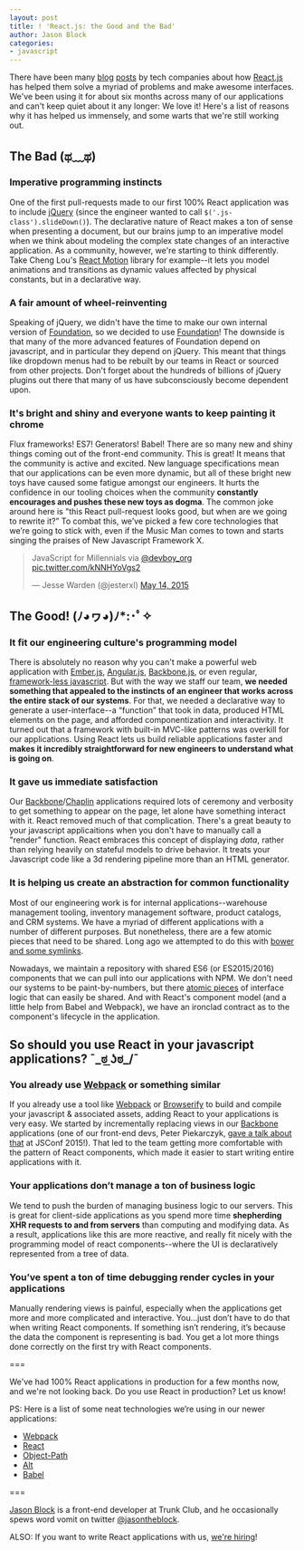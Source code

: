 ```yaml
---
layout: post
title: ! 'React.js: the Good and the Bad'
author: Jason Block
categories:
- javascript
---
```


There have been many [blog](http://techblog.netflix.com/2015/01/netflix-likes-react.html) [posts](http://yahooeng.tumblr.com/post/101682875656/evolving-yahoo-mail) by tech companies about how [React.js](https://facebook.github.io/react) has helped them solve a myriad of problems and make awesome interfaces. We've been using it for about six months across many of our applications and can't keep quiet about it any longer: We love it! Here's a list of reasons why it has helped us immensely, and some warts that we're still working out.

<!--more-->

## The Bad (ಥ﹏ಥ)

### Imperative programming instincts
One of the first pull-requests made to our first 100% React application was to include [jQuery](http://jquery.com/) (since the engineer wanted to call `$('.js-class').slideDown()`). The declarative nature of React makes a ton of sense when presenting a document, but our brains jump to an imperative model when we think about modeling the complex state changes of an interactive application. As a community, however, we're starting to think differently. Take Cheng Lou's [React Motion](https://github.com/chenglou/react-motion) library for example--it lets you model animations and transitions as dynamic values affected by physical constants, but in a declarative way. 

### A fair amount of wheel-reinventing
Speaking of jQuery, we didn't have the time to make our own internal version of [Foundation](http://foundation.zurb.com/), so we decided to use [Foundation](http://foundation.zurb.com/)! The downside is that many of the more advanced features of Foundation depend on javascript, and in particular they depend on jQuery. This meant that things like dropdown menus had to be rebuilt by our teams in React or sourced from other projects. Don't forget about the hundreds of billions of jQuery plugins out there that many of us have subconsciously become dependent upon.

### It's bright and shiny and everyone wants to keep painting it chrome
Flux frameworks! ES7! Generators! Babel! There are so many new and shiny things coming out of the front-end community. This is great! It means that the community is active and excited. New language specifications mean that our applications can be even more dynamic, but all of these bright new toys have caused some fatigue amongst our engineers. It hurts the confidence in our tooling choices when the community **constantly encourages and pushes these new toys as dogma**. The common joke around here is "this React pull-request looks good, but when are we going to rewrite it?” To combat this, we’ve picked a few core technologies that we’re going to stick with, even if the Music Man comes to town and starts singing the praises of New Javascript Framework X. 

<blockquote class="twitter-tweet" lang="en"><p lang="en" dir="ltr">JavaScript for Millennials via <a href="https://twitter.com/devboy_org">@devboy_org</a> <a href="http://t.co/kNNHYoVgs2">pic.twitter.com/kNNHYoVgs2</a></p>&mdash; Jesse Warden (@jesterxl) <a href="https://twitter.com/jesterxl/status/598885321808424960">May 14, 2015</a></blockquote>
<script async src="//platform.twitter.com/widgets.js" charset="utf-8"></script>

## The Good! (ﾉ◕ヮ◕)ﾉ*:･ﾟ✧

### It fit our engineering culture's programming model
There is absolutely no reason why you can't make a powerful web application with [Ember.js](http://emberjs.com/), [Angular.js](https://angularjs.org/), [Backbone.js](http://backbonejs.org/), or even regular, [framework-less javascript](http://vanilla-js.com/). But with the way we staff our team, **we needed something that appealed to the instincts of an engineer that works across the entire stack of our systems**. For that, we needed a declarative way to generate a user-interface--a “function” that took in data, produced HTML elements on the page, and afforded componentization and interactivity. It turned out that a framework with built-in MVC-like patterns was overkill for our applications. Using React lets us build reliable applications faster and **makes it incredibly straightforward for new engineers to understand what is going on**. 

### It gave us immediate satisfaction
Our [Backbone](https://backbonejs.org)/[Chaplin](http://chaplinjs.org/) applications required lots of ceremony and verbosity to get something to appear on the page, let alone have something interact with it. React removed much of that complication. There's a great beauty to your javascript applicaitions when you don't have to manually call a "render" function. React embraces this concept of displaying _data_, rather than relying heavily on stateful models to drive behavior. It treats your Javascript code like a 3d rendering pipeline more than an HTML generator. 

### It is helping us create an abstraction for common functionality
Most of our engineering work is for internal applications--warehouse management tooling, inventory management software, product catalogs, and CRM systems. We have a myriad of different applications with a number of different purposes. But nonetheless, there are a few atomic pieces that need to be shared. Long ago we attempted to do this with [bower and some symlinks](http://techblog.trunkclub.com/programming/ui/2015/02/20/front-end-composition-at-trunk-club.html).

Nowadays, we maintain a repository with shared ES6 (or ES2015/2016) components that we can pull into our applications with NPM. We don't need our systems to be paint-by-numbers, but there [atomic pieces](http://atomicdesign.bradfrost.com/chapter-2/) of interface logic that can easily be shared. And with React's component model (and a little help from Babel and Webpack), we have an ironclad contract as to the component's lifecycle in the application.


## So should you use React in your javascript applications? ¯\_ಠ ͟ʖಠ_/¯

### You already use [Webpack](https://webpack.github.io/) or something similar

If you already use a tool like [Webpack](https://webpack.github.io/) or [Browserify](http://browserify.org/) to build and compile your javascript & associated assets, adding React to your applications is very easy. We started by incrementally replacing views in our [Backbone](http:///backbonejs.org) applications (one of our front-end devs, Peter Piekarczyk, [gave a talk about that](https://speakerdeck.com/ppiekarczyk/the-hybrid-backbone-and-react-app) at JSConf 2015!). That led to the team getting more comfortable with the pattern of React components, which made it easier to start writing entire applications with it.

<script async class="speakerdeck-embed" data-id="6da6a60cd6c542c4a2072df9cd0772ed" data-ratio="1.77777777777778" src="//speakerdeck.com/assets/embed.js"></script> 

### Your applications don’t manage a ton of business logic

We tend to push the burden of managing business logic to our servers. This is great for client-side applications as you spend more time **shepherding XHR requests to and from servers** than computing and modifying data. As a result, applications like this are more reactive, and really fit nicely with the programming model of react components--where the UI is declaratively represented from a tree of data. 

### You’ve spent a ton of time debugging render cycles in your applications

Manually rendering views is painful, especially when the applications get more and more complicated and interactive. You...just don’t have to do that when writing React components. If something isn’t rendering, it’s because the data the component is representing is bad. You get a lot more things done correctly on the first try with React components.

===

We've had 100% React applications in production for a few months now, and we're not looking back. Do you use React in production? Let us know!

PS: Here is a list of some neat technologies we’re using in our newer applications:

- [Webpack](https://webpack.github.io/)
- [React](https://facebook.github.io/react/)
- [Object-Path](https://github.com/mariocasciaro/object-path)
- [Alt](http://alt.js.org/)
- [Babel](http://babeljs.io)

===

[Jason Block](mailto:jason@jasontheblock.com) is a front-end developer at Trunk Club, and he occasionally spews word vomit on twitter [@jasontheblock](https://www.twitter.com/jasontheblock).

ALSO: If you want to write React applications with us, [we're hiring](https://boards.greenhouse.io/trunkclub/jobs/44920)! 